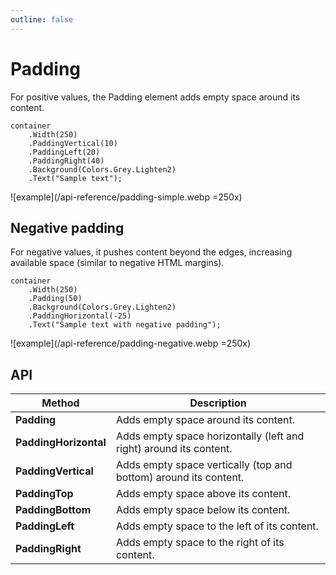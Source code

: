```yaml
---
outline: false
---
```



# Padding

For positive values, the Padding element adds empty space around its content. 

```c#{3-5}
container
    .Width(250)
    .PaddingVertical(10)
    .PaddingLeft(20)
    .PaddingRight(40)
    .Background(Colors.Grey.Lighten2)
    .Text("Sample text");
```

![example](/api-reference/padding-simple.webp =250x)


## Negative padding

For negative values, it pushes content beyond the edges, increasing available space (similar to negative HTML margins).

```c#{3,5}
container
    .Width(250)
    .Padding(50)
    .Background(Colors.Grey.Lighten2)
    .PaddingHorizontal(-25)
    .Text("Sample text with negative padding");
```

![example](/api-reference/padding-negative.webp =250x)


## API

| Method                | Description                                                        |
|-----------------------|--------------------------------------------------------------------|
| **Padding**           | Adds empty space around its content.                               |
| **PaddingHorizontal** | Adds empty space horizontally (left and right) around its content. |
| **PaddingVertical**   | Adds empty space vertically (top and bottom) around its content.   |
| **PaddingTop**        | Adds empty space above its content.                                |
| **PaddingBottom**     | Adds empty space below its content.                                |
| **PaddingLeft**       | Adds empty space to the left of its content.                       |
| **PaddingRight**      | Adds empty space to the right of its content.                      |
